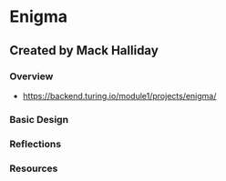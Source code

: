 # Enigma
## Created by Mack Halliday 
### Overview 
- https://backend.turing.io/module1/projects/enigma/
### Basic Design 
### Reflections 
### Resources 
